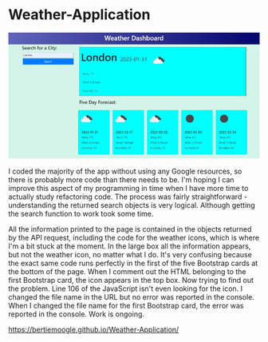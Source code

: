 # Weather-Application

![screenshot](./assets/images/screenshot.jpg)

I coded the majority of the app without using any Google resources, so there is probably more code than there needs to be. I'm hoping I can improve this aspect of my programming in time when I have more time to actually study refactoring code. The process was fairly straightforward - understanding the returned search objects is very logical. Although getting the search function to work took some time. 

All the information printed to the page is contained in the objects returned by the API request, including the code for the weather icons, which is where I'm a bit stuck at the moment. In the large box all the information appears, but not the weather icon, no matter what I do. It's very confusing because the exact same code runs perfectly in the first of the five Bootstrap cards at the bottom of the page. When I comment out the HTML belonging to the first Bootstrap card, the icon appears in the top box. Now trying to find out the problem. Line 106 of the JavaScript isn't even looking for the icon. I changed the file name in the URL but no error was reported in the console. When I changed the file name for the first Bootstrap card, the error was reported in the console. Work is ongoing.

<https://bertiemoogle.github.io/Weather-Application/>